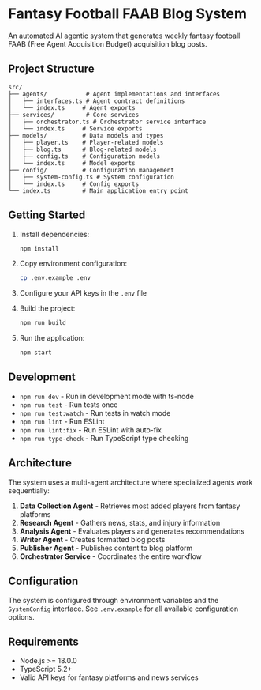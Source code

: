 # Fantasy Football FAAB Blog System

An automated AI agentic system that generates weekly fantasy football FAAB (Free Agent Acquisition Budget) acquisition blog posts.

## Project Structure

```
src/
├── agents/           # Agent implementations and interfaces
│   ├── interfaces.ts # Agent contract definitions
│   └── index.ts     # Agent exports
├── services/         # Core services
│   ├── orchestrator.ts # Orchestrator service interface
│   └── index.ts     # Service exports
├── models/          # Data models and types
│   ├── player.ts    # Player-related models
│   ├── blog.ts      # Blog-related models
│   ├── config.ts    # Configuration models
│   └── index.ts     # Model exports
├── config/          # Configuration management
│   ├── system-config.ts # System configuration
│   └── index.ts     # Config exports
└── index.ts         # Main application entry point
```

## Getting Started

1. Install dependencies:
   ```bash
   npm install
   ```

2. Copy environment configuration:
   ```bash
   cp .env.example .env
   ```

3. Configure your API keys in the `.env` file

4. Build the project:
   ```bash
   npm run build
   ```

5. Run the application:
   ```bash
   npm start
   ```

## Development

- `npm run dev` - Run in development mode with ts-node
- `npm run test` - Run tests once
- `npm run test:watch` - Run tests in watch mode
- `npm run lint` - Run ESLint
- `npm run lint:fix` - Run ESLint with auto-fix
- `npm run type-check` - Run TypeScript type checking

## Architecture

The system uses a multi-agent architecture where specialized agents work sequentially:

1. **Data Collection Agent** - Retrieves most added players from fantasy platforms
2. **Research Agent** - Gathers news, stats, and injury information
3. **Analysis Agent** - Evaluates players and generates recommendations
4. **Writer Agent** - Creates formatted blog posts
5. **Publisher Agent** - Publishes content to blog platform
6. **Orchestrator Service** - Coordinates the entire workflow

## Configuration

The system is configured through environment variables and the `SystemConfig` interface. See `.env.example` for all available configuration options.

## Requirements

- Node.js >= 18.0.0
- TypeScript 5.2+
- Valid API keys for fantasy platforms and news services